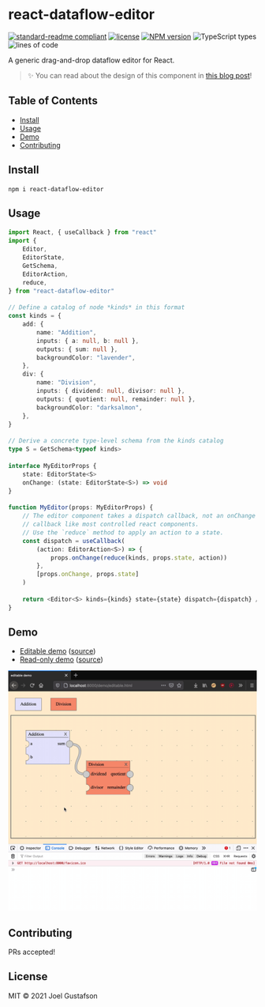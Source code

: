 # react-dataflow-editor

[![standard-readme compliant](https://img.shields.io/badge/readme%20style-standard-brightgreen.svg)](https://github.com/RichardLitt/standard-readme) [![license](https://img.shields.io/github/license/joeltg/react-dataflow-editor)](https://opensource.org/licenses/MIT) [![NPM version](https://img.shields.io/npm/v/react-dataflow-editor)](https://www.npmjs.com/package/react-dataflow-editor) ![TypeScript types](https://img.shields.io/npm/types/react-dataflow-editor) ![lines of code](https://img.shields.io/tokei/lines/github/joeltg/react-dataflow-editor)

A generic drag-and-drop dataflow editor for React.

> ✨ You can read about the design of this component in [this blog post](https://research.protocol.ai/blog/2021/designing-a-dataflow-editor-with-typescript-and-react/)!

## Table of Contents

- [Install](#install)
- [Usage](#usage)
- [Demo](#demo)
- [Contributing](#contributing)

## Install

```
npm i react-dataflow-editor
```

## Usage

```typescript
import React, { useCallback } from "react"
import {
	Editor,
	EditorState,
	GetSchema,
	EditorAction,
	reduce,
} from "react-dataflow-editor"

// Define a catalog of node *kinds* in this format
const kinds = {
	add: {
		name: "Addition",
		inputs: { a: null, b: null },
		outputs: { sum: null },
		backgroundColor: "lavender",
	},
	div: {
		name: "Division",
		inputs: { dividend: null, divisor: null },
		outputs: { quotient: null, remainder: null },
		backgroundColor: "darksalmon",
	},
}

// Derive a concrete type-level schema from the kinds catalog
type S = GetSchema<typeof kinds>

interface MyEditorProps {
	state: EditorState<S>
	onChange: (state: EditorState<S>) => void
}

function MyEditor(props: MyEditorProps) {
	// The editor component takes a dispatch callback, not an onChange
	// callback like most controlled react components.
	// Use the `reduce` method to apply an action to a state.
	const dispatch = useCallback(
		(action: EditorAction<S>) => {
			props.onChange(reduce(kinds, props.state, action))
		},
		[props.onChange, props.state]
	)

	return <Editor<S> kinds={kinds} state={state} dispatch={dispatch} />
}
```

## Demo

- [Editable demo](https://joeltg.github.io/react-dataflow-editor/editable.html) ([source](./editable.tsx))
- [Read-only demo](https://joeltg.github.io/react-dataflow-editor/readonly.html) ([source](./readonly.tsx))

![](./static/example-action-delete-edge.gif)

## Contributing

PRs accepted!

## License

MIT © 2021 Joel Gustafson

